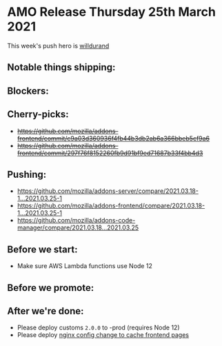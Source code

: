 # AMO Release Thursday 25th March 2021

This week's push hero is [willdurand](https://github.com/willdurand)

## Notable things shipping:

## Blockers:

## Cherry-picks:

- ~~https://github.com/mozilla/addons-frontend/commit/c9a03d360936f4fb44b3db2ab6a366bbeb5cf9a6~~
- ~~https://github.com/mozilla/addons-frontend/commit/297f76f8152260fb9d91bf9ed71687b33f4bb4d3~~

## Pushing:

- https://github.com/mozilla/addons-server/compare/2021.03.18-1...2021.03.25-1
- https://github.com/mozilla/addons-frontend/compare/2021.03.18-1...2021.03.25-1
- https://github.com/mozilla/addons-code-manager/compare/2021.03.18...2021.03.25

## Before we start:

- Make sure AWS Lambda functions use Node 12

## Before we promote:

## After we're done:

- Please deploy customs `2.0.0` to -prod (requires Node 12)
- Please deploy [nginx config change to cache frontend pages](https://github.com/mozilla-services/cloudops-deployment/pull/4220)
